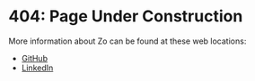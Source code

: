 <!-- # Personal Website V4
Created Fall 2022 -->

# 404: Page Under Construction

More information about Zo can be found at these web locations:
- <a href="https://github.com/zdisanto">GitHub</a>
- <a href="https://www.linkedin.com/in/zdisanto">LinkedIn</a>
